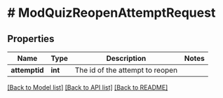 # # ModQuizReopenAttemptRequest

## Properties

Name | Type | Description | Notes
------------ | ------------- | ------------- | -------------
**attemptid** | **int** | The id of the attempt to reopen |

[[Back to Model list]](../../README.md#models) [[Back to API list]](../../README.md#endpoints) [[Back to README]](../../README.md)
